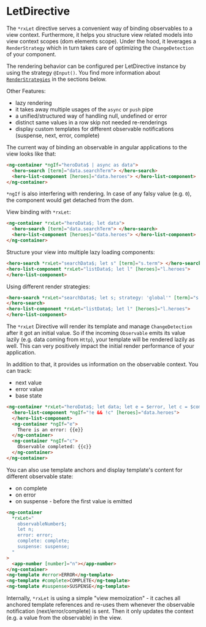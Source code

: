 # LetDirective

The `*rxLet` directive serves a convenient way of binding observables to a view context. Furthermore, it helps
you structure view related models into view context scopes (dom elements scope).
Under the hood, it leverages a `RenderStrategy` which in turn takes care of optimizing the `ChangeDetection`
of your component.

The rendering behavior can be configured per LetDirective instance by using the strategy `@Input()`.
You find more information about [`RenderStrategies`](template/features/render-strategies.md) in the sections below.

Other Features:

- lazy rendering
- it takes away multiple usages of the `async` or `push` pipe
- a unified/structured way of handling null, undefined or error
- distinct same values in a row skip not needed re-renderings
- display custom templates for different observable notifications (suspense, next, error, complete)

The current way of binding an observable in angular applications to the view looks like that:

```html
<ng-container *ngIf="heroData$ | async as data">
  <hero-search [term]="data.searchTerm"> </hero-search>
  <hero-list-component [heroes]="data.heroes"> </hero-list-component>
</ng-container>
```

`*ngIf` is also interfering with rendering. In case of any falsy
value (e.g. `0`), the component would get detached from the dom.

View binding with `*rxLet`:

```html
<ng-container *rxLet="heroData$; let data">
  <hero-search [term]="data.searchTerm"> </hero-search>
  <hero-list-component [heroes]="data.heroes"> </hero-list-component>
</ng-container>
```

Structure your view into multiple lazy loading components:

```html
<hero-search *rxLet="searchData$; let s" [term]="s.term"> </hero-search>
<hero-list-component *rxLet="listData$; let l" [heroes]="l.heroes">
</hero-list-component>
```

Using different render strategies:

```html
<hero-search *rxLet="searchData$; let s; strategy: 'global'" [term]="s.term">
</hero-search>
<hero-list-component *rxLet="listData$; let l" [heroes]="l.heroes">
</hero-list-component>
```

The `*rxLet` Directive will render its template and manage `ChangeDetection` after it got an initial value.
So if the incoming `Observable` emits its value lazily (e.g. data coming from `Http`), your template will be
rendered lazily as well. This can very positively impact the initial render performance of your application.

In addition to that, it provides us information on the observable context.
You can track:

- next value
- error value
- base state

```html
<ng-container *rxLet="heroData$; let data; let e = $error, let c = $complete">
  <hero-list-component *ngIf="!e && !c" [heroes]="data.heroes">
  </hero-list-component>
  <ng-container *ngIf="e">
    There is an error: {{e}}
  </ng-container>
  <ng-container *ngIf="c">
    Observable completed: {{c}}
  </ng-container>
</ng-container>
```

You can also use template anchors and display template's content for different observable state:

- on complete
- on error
- on suspense - before the first value is emitted

```html
<ng-container
  *rxLet="
    observableNumber$;
    let n;
    error: error;
    complete: complete;
    suspense: suspense;
  "
>
  <app-number [number]="n"></app-number>
</ng-container>
<ng-template #error>ERROR</ng-template>
<ng-template #complete>COMPLETE</ng-template>
<ng-template #suspense>SUSPENSE</ng-template>
```

Internally, `*rxLet` is using a simple "view memoization" - it caches all anchored template references and re-uses
them whenever the observable notification (next/error/complete) is sent. Then it only updates the context
(e.g. a value from the observable) in the view.
